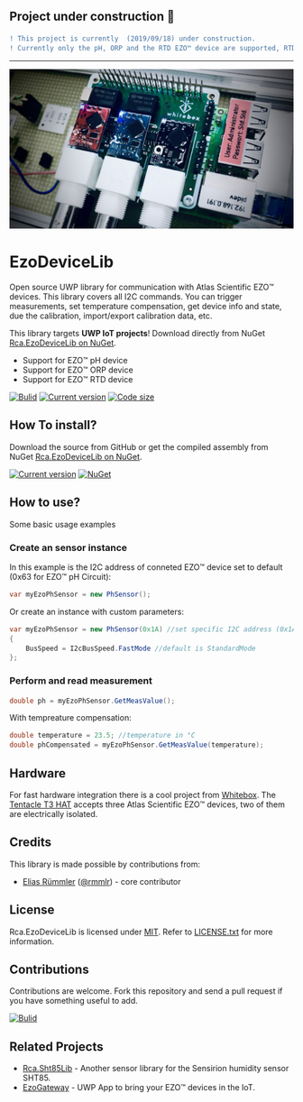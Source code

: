## Project under construction :construction:
```diff
! This project is currently  (2019/09/18) under construction.
! Currently only the pH, ORP and the RTD EZO™ device are supported, RTD is in progress.
```

---

![EZO Devices on the Whitebox carrier](docu/img/wb-ezo-hat.jpg "Atlas Scientific EZO™ devices (pH, ORP and RTD) on the Whitebox carrier.")
# EzoDeviceLib
Open source UWP library for communication with Atlas Scientific EZO™ devices. This library covers all I2C commands. You can trigger measurements, set temperature compensation, get device info and state, due the calibration, import/export calibration data, etc.

This library targets __UWP IoT projects__! Download directly from NuGet [Rca.EzoDeviceLib on NuGet](https://nuget.org/packages/Rca.EzoDeviceLib).

* Support for EZO™ pH device
* Support for EZO™ ORP device
* Support for EZO™ RTD device


[![Bulid](https://img.shields.io/appveyor/ci/100prznt/rca-ezodevicelib.svg?logo=appveyor&style=popout-square)](https://ci.appveyor.com/project/100prznt/rca-ezodevicelib)   [![Current version](https://img.shields.io/nuget/v/Rca.EzoDeviceLib.svg?logo=nuget&logoColor=%23ef8b00&style=popout-square)](https://www.nuget.org/packages/Rca.EzoDeviceLib/)   [![Code size](https://img.shields.io/github/languages/code-size/100prznt/Rca.EzoDeviceLib.svg?logo=github&style=popout-square)](#) 


## How To install?
Download the source from GitHub or get the compiled assembly from NuGet [Rca.EzoDeviceLib on NuGet](https://nuget.org/packages/Rca.EzoDeviceLib).

[![Current version](https://img.shields.io/nuget/v/Rca.EzoDeviceLib.svg?logo=nuget&logoColor=%23ef8b00&style=popout-square)](https://www.nuget.org/packages/Rca.EzoDeviceLib/)   [![NuGet](https://img.shields.io/nuget/dt/Rca.EzoDeviceLib.svg?logo=nuget&logoColor=%23ef8b00&style=popout-square)](https://www.nuget.org/packages/Rca.EzoDeviceLib/)


## How to use?
Some basic usage examples

### Create an sensor instance
In this example is the I2C address of conneted EZO™ device set to default (0x63 for EZO™ pH Circuit):
```cs
var myEzoPhSensor = new PhSensor();
```

Or create an instance with custom parameters:
```cs
var myEzoPhSensor = new PhSensor(0x1A) //set specific I2C address (0x1A) of connected EZO device
{
	BusSpeed = I2cBusSpeed.FastMode //default is StandardMode
};
```

	
### Perform and read measurement
```cs
double ph = myEzoPhSensor.GetMeasValue();
```

With tempreature compensation:

```cs
double temperature = 23.5; //temperature in °C
double phCompensated = myEzoPhSensor.GetMeasValue(temperature);
```


## Hardware
For fast hardware integration there is a cool project from [Whitebox](https://github.com/whitebox-labs). The [Tentacle T3 HAT](https://github.com/whitebox-labs/tentacle-raspi-oshw) accepts three Atlas Scientific EZO™ devices, two of them are electrically isolated.


## Credits
This library is made possible by contributions from:
* [Elias Rümmler](http://www.100prznt.de) ([@rmmlr](https://github.com/rmmlr)) - core contributor

## License
Rca.EzoDeviceLib is licensed under [MIT](http://www.opensource.org/licenses/mit-license.php "Read more about the MIT license form"). Refer to [LICENSE.txt](https://github.com/100prznt/EzoDeviceLib/blob/master/LICENSE.txt) for more information.

## Contributions
Contributions are welcome. Fork this repository and send a pull request if you have something useful to add.


[![Bulid](https://img.shields.io/appveyor/ci/100prznt/rca-ezodevicelib.svg?logo=appveyor&style=popout-square)](https://ci.appveyor.com/project/100prznt/rca-ezodevicelib)


## Related Projects
* [Rca.Sht85Lib](https://github.com/100prznt/Rca.Sht85Lib) - Another sensor library for the Sensirion humidity sensor SHT85.
* [EzoGateway](https://github.com/100prznt/EzoGateway) - UWP App to bring your EZO™ devices in the IoT.
